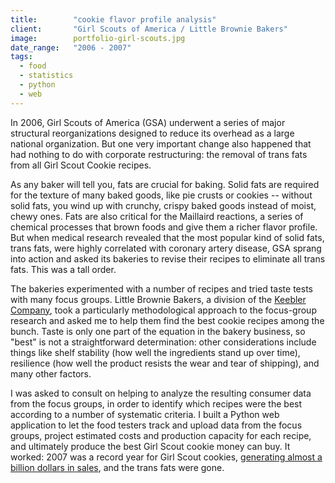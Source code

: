 ```yaml
---
title:        "cookie flavor profile analysis"
client:       "Girl Scouts of America / Little Brownie Bakers"
image:        portfolio-girl-scouts.jpg
date_range:   "2006 - 2007"
tags:
  - food
  - statistics
  - python
  - web
---
```


In 2006, Girl Scouts of America (GSA) underwent a series of major structural reorganizations designed to reduce its overhead as a large national organization. But one very important change also happened that had nothing to do with corporate restructuring: the removal of trans fats from all Girl Scout Cookie recipes.

As any baker will tell you, fats are crucial for baking. Solid fats are required for the texture of many baked goods, like pie crusts or cookies -- without solid fats, you wind up with crunchy, crispy baked goods instead of moist, chewy ones. Fats are also critical for the Maillaird reactions, a series of chemical processes that brown foods and give them a richer flavor profile. But when medical research revealed that the most popular kind of solid fats, trans fats, were highly correlated with coronary artery disease, GSA sprang into action and asked its bakeries to revise their recipes to eliminate all trans fats. This was a tall order.

The bakeries experimented with a number of recipes and tried taste tests with many focus groups. Little Brownie Bakers, a division of the [Keebler Company](https://www.keebler.com/), took a particularly methodological approach to the focus-group research and asked me to help them find the best cookie recipes among the bunch. Taste is only one part of the equation in the bakery business, so "best" is not a straightforward determination: other considerations include things like shelf stability (how well the ingredients stand up over time), resilience (how well the product resists the wear and tear of shipping), and many other factors.

I was asked to consult on helping to analyze the resulting consumer data from the focus groups, in order to identify which recipes were the best according to a number of systematic criteria. I built a Python web application to let the food testers track and upload data from the focus groups, project estimated costs and production capacity for each recipe, and ultimately produce the best Girl Scout cookie money can buy. It worked: 2007 was a record year for Girl Scout cookies, [generating almost a billion dollars in sales](http://www.nytimes.com/2007/03/01/business/01sbiz.html?pagewanted=all), and the trans fats were gone.
